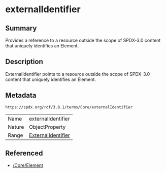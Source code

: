 <!-- Automatically generated by spec-parser v2.5.0 on 2024-08-10T18:46:28.607668+00:00 -->
<!-- SPDX-License-Identifier: Community-Spec-1.0 -->

# externalIdentifier

## Summary

Provides a reference to a resource outside the scope of SPDX-3.0 content
that uniquely identifies an Element.


## Description

ExternalIdentifier points to a resource outside the scope of SPDX-3.0 content
that uniquely identifies an Element.


## Metadata

`https://spdx.org/rdf/3.0.1/terms/Core/externalIdentifier`


| | |
|---|---|
| Name | externalIdentifier |
| Nature | ObjectProperty |
| Range | [ExternalIdentifier](../Classes/ExternalIdentifier.md) |




## Referenced

- [/Core/Element](../../Core/Classes/Element.md)

